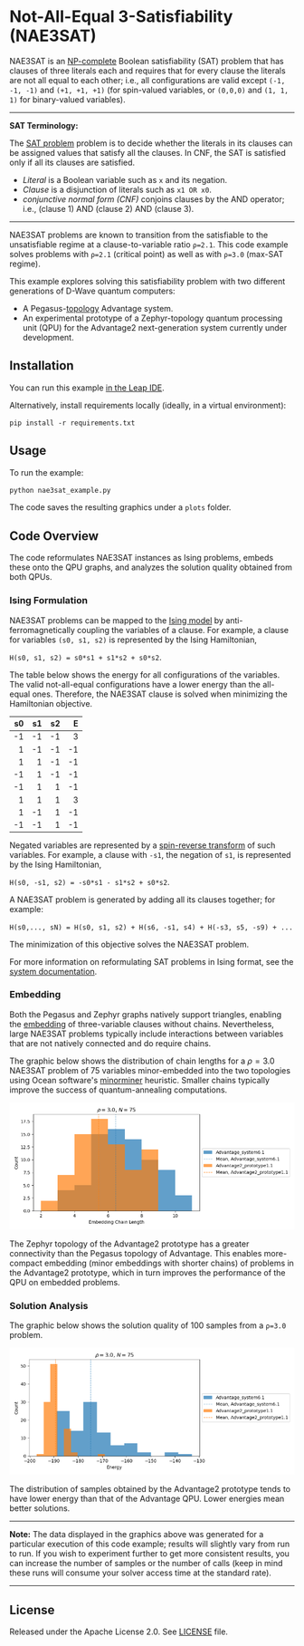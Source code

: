 # Not-All-Equal 3-Satisfiability (NAE3SAT)

NAE3SAT is an [NP-complete](https://en.wikipedia.org/wiki/NP-completeness)
Boolean satisfiability (SAT) problem that has clauses of three literals each and
requires that for every clause the literals are not all equal to each other; i.e.,
all configurations are valid except `(-1, -1, -1)` and `(+1, +1, +1)` (for
spin-valued variables, or `(0,0,0)` and `(1, 1, 1)` for binary-valued variables).

---
**SAT Terminology:**

The [SAT problem](https://en.wikipedia.org/wiki/Boolean_satisfiability_problem)
problem is to decide whether the literals in its clauses can be assigned values
that satisfy all the clauses. In CNF, the SAT is satisfied only if all its
clauses are satisfied.

 * *Literal* is a Boolean variable such as `x`  and its negation.
 * *Clause* is a disjunction of literals such as `x1 OR x0`.
 * *conjunctive normal form (CNF)* conjoins clauses by the AND operator; i.e.,
   (clause 1) AND (clause 2) AND (clause 3).

---

NAE3SAT problems are known to transition from the satisfiable to the unsatisfiable
regime at a clause-to-variable ratio `ρ=2.1`. This code example solves problems
with `ρ=2.1` (critical point) as well as with `ρ=3.0` (max-SAT regime).

This example explores solving this satisfiability problem with two different
generations of D-Wave quantum computers:

* A Pegasus-[topology](https://docs.ocean.dwavesys.com/en/stable/concepts/topology.html)
  Advantage system.
* An experimental prototype of a Zephyr-topology quantum processing unit (QPU)
  for the Advantage2 next-generation system currently under development.

## Installation

You can run this example
[in the Leap IDE](https://ide.dwavesys.io/#https://github.com/dwave-examples/NAE3SAT).

Alternatively, install requirements locally (ideally, in a virtual environment):

    pip install -r requirements.txt

## Usage

To run the example:
```bash
python nae3sat_example.py
```

The code saves the resulting graphics under a `plots` folder.

## Code Overview

The code reformulates NAE3SAT instances as Ising problems, embeds these onto the
QPU graphs, and analyzes the solution quality obtained from both QPUs.

### Ising Formulation

NAE3SAT problems can be mapped to the
[Ising model](https://docs.ocean.dwavesys.com/en/stable/concepts/bqm.html) by
anti-ferromagnetically coupling the variables of a clause. For example, a clause
for variables `(s0, s1, s2)` is represented by the Ising Hamiltonian,

`H(s0, s1, s2) = s0*s1 + s1*s2 + s0*s2`.

The table below shows the energy for all configurations of the variables. The
valid not-all-equal configurations have a lower energy than the all-equal ones. Therefore, the NAE3SAT clause is solved when minimizing the Hamiltonian objective.

|s0| s1|s2|E|
|---:|---:|---:|---:|
|-1| -1| -1|3|
| 1| -1| -1|-1|
| 1|  1| -1|-1|
|-1|  1| -1|-1|
|-1|  1|  1|-1|
| 1|  1|  1|3|
| 1| -1|  1|-1|
|-1| -1|  1|-1|

Negated variables are represented by a
[spin-reverse transform](https://docs.dwavesys.com/docs/latest/handbook_qpu.html)
of such variables. For example, a clause with `-s1`, the negation of `s1`,
is represented by the Ising Hamiltonian,

`H(s0, -s1, s2) = -s0*s1 - s1*s2 + s0*s2`.

A NAE3SAT problem is generated by adding all its clauses together; for example:

`H(s0,..., sN) = H(s0, s1, s2) + H(s6, -s1, s4) + H(-s3, s5, -s9) + ...`

The minimization of this objective solves the NAE3SAT problem.

For more information on reformulating SAT problems in Ising format, see the
[system documentation](https://docs.dwavesys.com/docs/latest/handbook_reformulating.html).

### Embedding

Both the Pegasus and Zephyr graphs natively support triangles, enabling the
[embedding](https://docs.ocean.dwavesys.com/en/stable/concepts/embedding.html)
of three-variable clauses without chains. Nevertheless, large NAE3SAT problems
typically include interactions between variables that are not natively connected
and do require chains.

The graphic below shows the distribution of chain lengths for a $\rho=3.0$ NAE3SAT
problem of 75 variables minor-embedded into the two topologies using Ocean software's
[minorminer](https://docs.ocean.dwavesys.com/en/stable/docs_minorminer/source/sdk_index.html)
heuristic. Smaller chains typically improve the success of quantum-annealing computations.

![](/readme_images/rho_300_chain_length.png)

The Zephyr topology of the Advantage2 prototype has a greater connectivity than
the Pegasus topology of Advantage. This enables more-compact embedding (minor
embeddings with shorter chains) of problems in the Advantage2 prototype, which in turn improves the performance of the QPU on embedded problems.

### Solution Analysis

The graphic below shows the solution quality of 100 samples from a `ρ=3.0` problem.

![](/readme_images/rho_300_energies.png)

The distribution of samples obtained by the Advantage2 prototype tends to have
lower energy than that of the Advantage QPU. Lower energies mean better solutions.

---
**Note:** The data displayed in the graphics above was generated for a particular execution of this code example; results will slightly vary from run to run. If you wish to experiment further to get more consistent results, you can increase the number of samples or the number of calls (keep in mind these runs will consume your solver access time at the standard rate).


---

## License

Released under the Apache License 2.0. See [LICENSE](LICENSE) file.
